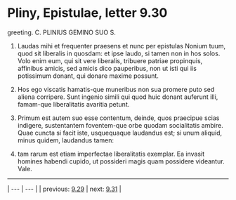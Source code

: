 # Pliny, Epistulae, letter 9.30

greeting. C. PLINIUS GEMINO SUO S.



1. Laudas mihi et frequenter praesens et nunc per epistulas Nonium tuum, quod sit liberalis in quosdam: et ipse laudo, si tamen non in hos solos. Volo enim eum, qui sit vere liberalis, tribuere patriae propinquis, affinibus amicis, sed amicis dico pauperibus, non ut isti qui iis potissimum donant, qui donare maxime possunt.



2. Hos ego viscatis hamatis-que muneribus non sua promere puto sed aliena corripere. Sunt ingenio simili qui quod huic donant auferunt illi, famam-que liberalitatis avaritia petunt.



3. Primum est autem suo esse contentum, deinde, quos praecipue scias indigere, sustentantem foventem-que orbe quodam socialitatis ambire. Quae cuncta si facit iste, usquequaque laudandus est; si unum aliquid, minus quidem, laudandus tamen:



4. tam rarum est etiam imperfectae liberalitatis exemplar. Ea invasit homines habendi cupido, ut possideri magis quam possidere videantur. Vale.



---

| --- | --- |
| previous: [9.29](../9.29/) | next: [9.31](../9.31/) |